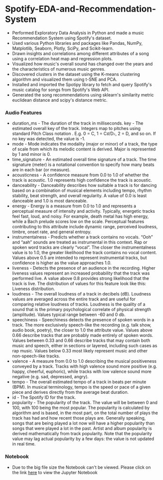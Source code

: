 # Spotify-EDA-and-Recommendation-System

- Performed Exploratory Data Analysis in Python and made a music Recommendation System using Spotify's dataset.
- Used various Python libraries and packages like Pandas, NumPy, Matplotlib, Seaborn, Plotly, SciPy, and Scikit-learn.
- Drawn insights and correlations among different attributes of a song using a correlation heat map and regression plots.
- Visualized how music's overall sound has changed over the years and the characteristics of numerous music genres.
- Discovered clusters in the dataset using the K-means clustering algorithm and visualized them using t-SNE and PCA.
- Installed and imported the Spotipy library to fetch and query Spotify's music catalog for songs from Spotify's Web API.
- Generated the song recommendations using sklearn's similarity metric euclidean distance and scipy's distance metric.

### Audio Features

- duration_ms - The duration of the track in milliseconds.
key - The estimated overall key of the track. Integers map to pitches using standard Pitch Class notation . E.g. 0 = C, 1 = C♯/D♭, 2 = D, and so on. If no key was detected, the value is -1.
- mode - Mode indicates the modality (major or minor) of a track, the type of scale from which its melodic content is derived. Major is represented by 1 and minor is 0.
- time_signature - An estimated overall time signature of a track. The time signature (meter) is a notational convention to specify how many beats are in each bar (or measure).
- acousticness - A confidence measure from 0.0 to 1.0 of whether the track is acoustic. 1.0 represents high confidence the track is acoustic.
- danceability - Danceability describes how suitable a track is for dancing based on a combination of musical elements including tempo, rhythm stability, beat strength, and overall regularity. A value of 0.0 is least danceable and 1.0 is most danceable.
- energy - Energy is a measure from 0.0 to 1.0 and represents a perceptual measure of intensity and activity. Typically, energetic tracks feel fast, loud, and noisy. For example, death metal has high energy, while a Bach prelude scores low on the scale. Perceptual features contributing to this attribute include dynamic range, perceived loudness, timbre, onset rate, and general entropy.
- instrumentalness - Predicts whether a track contains no vocals. “Ooh” and “aah” sounds are treated as instrumental in this context. Rap or spoken word tracks are clearly “vocal”. The closer the instrumentalness value is to 1.0, the greater likelihood the track contains no vocal content. Values above 0.5 are intended to represent instrumental tracks, but confidence is higher as the value approaches 1.0.
- liveness - Detects the presence of an audience in the recording. Higher liveness values represent an increased probability that the track was performed live. A value above 0.8 provides strong likelihood that the track is live. The distribution of values for this feature look like this: Liveness distribution.
- loudness - The overall loudness of a track in decibels (dB). Loudness values are averaged across the entire track and are useful for comparing relative loudness of tracks. Loudness is the quality of a sound that is the primary psychological correlate of physical strength (amplitude). Values typical range between -60 and 0 db.
- speechiness - Speechiness detects the presence of spoken words in a track. The more exclusively speech-like the recording (e.g. talk show, audio book, poetry), the closer to 1.0 the attribute value. Values above 0.66 describe tracks that are probably made entirely of spoken words. Values between 0.33 and 0.66 describe tracks that may contain both music and speech, either in sections or layered, including such cases as rap music. Values below 0.33 most likely represent music and other non-speech-like tracks.
- valence - A measure from 0.0 to 1.0 describing the musical positiveness conveyed by a track. Tracks with high valence sound more positive (e.g. happy, cheerful, euphoric), while tracks with low valence sound more negative (e.g. sad, depressed, angry).
- tempo - The overall estimated tempo of a track in beats per minute (BPM). In musical terminology, tempo is the speed or pace of a given piece and derives directly from the average beat duration.
- id - The Spotify ID for the track.
- popularity - The popularity of the track. The value will be between 0 and 100, with 100 being the most popular. The popularity is calculated by algorithm and is based, in the most part, on the total number of plays the track has had and how recent those plays are. Generally speaking, songs that are being played a lot now will have a higher popularity than songs that were played a lot in the past. Artist and album popularity is derived mathematically from track popularity. Note that the popularity value may lag actual popularity by a few days: the value is not updated in real time.

### Notebook
- Due to the big file size the Notebook can't be viewed. Please click on the link [here](https://nbviewer.org/github/kshitiz311/Spotify-EDA-and-Recommendation-System/blob/main/Spotify%20EDA%20and%20Recommendation%20System.ipynb) to view the Jupyter Notebook

